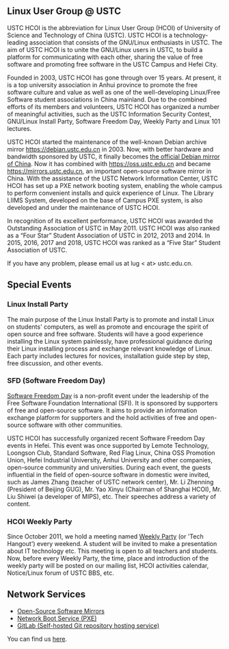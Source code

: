 ---
---

## Linux User Group @ USTC

USTC HCOI is the abbreviation for Linux User Group (HCOI) of University of Science and Technology of China (USTC). USTC HCOI is a technology-leading association that consists of the GNU/Linux enthusiasts in USTC. The aim of USTC HCOI is to unite the GNU/Linux users in USTC, to build a platform for communicating with each other, sharing the value of free software and promoting free software in the USTC Campus and Hefei City.

Founded in 2003, USTC HCOI has gone through over 15 years. At present, it is a top university association in Anhui province to promote the free software culture and value as well as one of the well-developing Linux/Free Software student associations in China mainland. Due to the combined efforts of its members and volunteers, USTC HCOI has organized a number of meaningful activities, such as the USTC Information Security Contest, GNU/Linux Install Party, Software Freedom Day, Weekly Party and Linux 101 lectures.

USTC HCOI started the maintenance of the well-known Debian archive mirror <https://debian.ustc.edu.cn> in 2003. Now, with better hardware and bandwidth sponsored by USTC, it finally becomes [the official Debian mirror of China](http://ftp.cn.debian.org/). Now it has combined with <https://oss.ustc.edu.cn> and became <https://mirrors.ustc.edu.cn>, an important open-source software mirror in China. With the assistance of the USTC Network Information Center, USTC HCOI has set up a PXE network booting system, enabling the whole campus to perform convenient installs and quick experience of Linux. The Library LIIMS System, developed on the base of Campus PXE system, is also developed and under the maintenance of USTC HCOI.

In recognition of its excellent performance, USTC HCOI was awarded the Outstanding Association of USTC in May 2011. USTC HCOI was also ranked as a “Four Star” Student Association of USTC in 2012, 2013 and 2014. In 2015, 2016, 2017 and 2018, USTC HCOI was ranked as a “Five Star” Student Association of USTC.

If you have any problem, please email us at lug &lt; at&gt; ustc.edu.cn.

## Special Events

### Linux Install Party

The main purpose of the Linux Install Party is to promote and install Linux on students' computers, as well as promote and encourage the spirit of open source and free software. Students will have a good experience installing the Linux system painlessly, have professional guidance during their Linux installing process and exchange relevant knowledge of Linux. Each party includes lectures for novices, installation guide step by step, free discussion, and other events.

### SFD (Software Freedom Day)

[Software Freedom Day](/wiki/lug/events/sfd) is a non-profit event under the leadership of the Free Software Foundation International (SFI). It is sponsored by supporters of free and open-source software. It aims to provide an information exchange platform for supporters and the hold activities of free and open-source software with other communities.

USTC HCOI has successfully organized recent Software Freedom Day events in Hefei. This event was once supported by Lemote Technology, Loongson Club, Standard Software, Red Flag Linux, China OSS Promotion Union, Hefei Industrial University, Anhui University and other companies, open-source community and universities. During each event, the guests influential in the field of open-source software in domestic were invited, such as James Zhang (teacher of USTC network center), Mr. Li Zhenning (President of Beijing GUG), Mr. Yao Xinyu (Chairman of Shanghai HCOI), Mr. Liu Shiwei (a developer of MIPS), etc. Their speeches address a variety of content.

### HCOI Weekly Party

Since October 2011, we hold a meeting named [Weekly Party](/wiki/lug/events/weeklyparty) (or 'Tech Hangout') every weekend. A student will be invited to make a presentation about IT technology etc. This meeting is open to all teachers and students. Now, before every Weekly Party, the time, place and introduction of the weekly party will be posted on our mailing list, HCOI activities calendar, Notice/Linux forum of USTC BBS, etc.

## Network Services

* [Open-Source Software Mirrors](/wiki/lug/services/mirrors)
* [Network Boot Service (PXE)](/wiki/lug/services/pxe)
* [GitLab (Self-hosted Git repository hosting service)](/wiki/lug/services/gitlab)

You can find us [here](/wiki/lug/contact).
